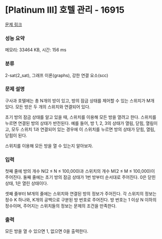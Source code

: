 # [Platinum III] 호텔 관리 - 16915 

[문제 링크](https://www.acmicpc.net/problem/16915) 

### 성능 요약

메모리: 33464 KB, 시간: 156 ms

### 분류

2-sat(2_sat), 그래프 이론(graphs), 강한 연결 요소(scc)

### 문제 설명

<p>구사과 호텔에는 총 N개의 방이 있고, 방의 잠금 상태를 제어할 수 있는 스위치가 M개 있다. 모든 방은 두 개의 스위치와 연결되어 있다.</p>

<p>초기 방의 잠금 상태를 알고 있을 때, 스위치를 이용해 모든 방을 열려고 한다. 스위치를 누르면 연결된 방의 상태가 반전된다. 예를 들어, 방 1, 2, 3의 상태가 열림, 닫힘, 열림이고, 모두 스위치 1과 연결되어 있는 경우에 이 스위치를 누르면 방의 상태가 닫힘, 열림, 닫힘이 된다.</p>

<p>스위치를 이용해 모든 방을 열 수 있는지 알아보자.</p>

### 입력 

 <p>첫째 줄에 방의 개수 N(2 ≤ N ≤ 100,000)과 스위치의 개수 M(2 ≤ M ≤ 100,000)이 주어진다. 둘째 줄에는 초기 방의 잠금 상태가 1번 방부터 순서대로 주어진다. 0은 닫힌 상태, 1은 열린 상태이다.</p>

<p>셋째 줄부터 M개의 줄에는 스위치와 연결된 방의 정보가 주어진다. 각 스위치의 정보는 정수 K 하나와, K개의 공백으로 구분된 방 번호로 주어진다. 방 번호는 1 이상 N 이하의 정수이며, 주어지는 스위치들의 정보는 문제의 조건을 만족한다.</p>

### 출력 

 <p>모든 방을 열 수 있으면 1, 없으면 0을 출력한다.</p>

